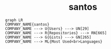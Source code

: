 <h1 align="center">santos</h1>

```mermaid
graph LR
COMPANY_NAME{santos}
COMPANY_NAME ---> U{Users} ---> UN[29]
COMPANY_NAME ---> R{Repositories} ---> RN[665]
COMPANY_NAME ---> G{Gists} ---> GN[265]
COMPANY_NAME ---> ML{Most Used<br>Languages}
```
